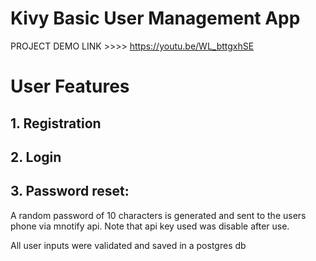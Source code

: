 # Kivy Basic User Management App 

PROJECT DEMO LINK >>>> https://youtu.be/WL_bttgxhSE

# User Features
##   1. Registration
##   2. Login
##   3. Password reset: 
A random password of 10 characters is generated and sent to the users phone via mnotify api. 
Note that api key used was disable after use.

All user inputs were validated and saved in a postgres db
        

